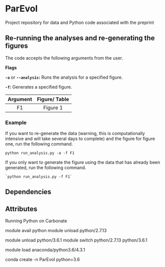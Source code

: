 # ParEvol

Project repository for data and Python code associated with the preprint

## Re-running the analyses and re-generating the figures

The code accepts the following arguments from the user.

**Flags**

**`-a`** or **`--analysis`:** Runs the analysis for a specified figure.

**`-f`:** Generates a specified figure.


| Argument |          Figure/ Table         |
|:--------:|:-----------------------:|
|     F1    |         Figure 1        |


### Example

If you want to re-generate the data (warning, this is computationally intensive and will take several days to complete) and the figure for figure one, run the following command.

`python run_analysis.py -a -f F1`


If you only want to generate the figure using the data that has already been generated, run the following command.

	`python run_analysis.py -f F1`




## Dependencies


## Attributes




Running Python on Carbonate

module avail python
module unload python/2.7.13

module unload python/3.6.1
module switch python/2.7.13 python/3.6.1

module load anaconda/python3.6/4.3.1

conda create -n ParEvol python=3.6
